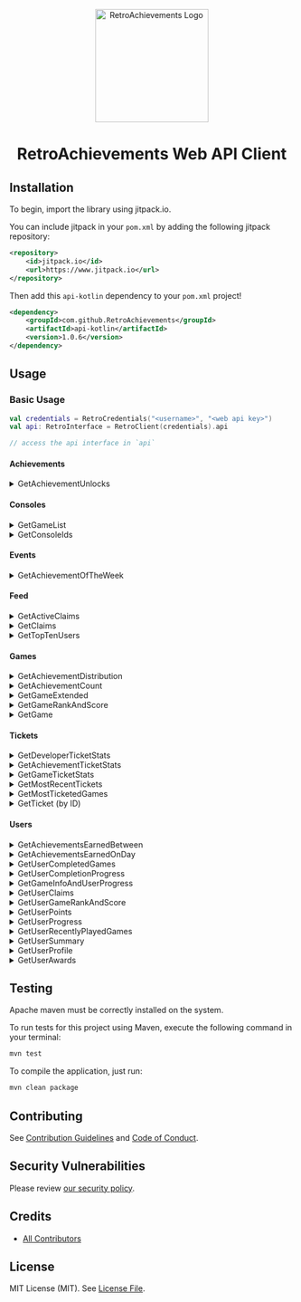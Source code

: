 
<p align="center" dir="auto">
    <a href="https://retroachievements.org" rel="nofollow">
        <img src="https://raw.githubusercontent.com/RetroAchievements/RAWeb/master/public/assets/images/ra-icon.webp" width="200" alt="RetroAchievements Logo" style="max-width: 100%;"/>
    </a>
</p>
        
<h1 align="center">RetroAchievements Web API Client</h1>

## Installation

To begin, import the library using jitpack.io.

You can include jitpack in your `pom.xml` by adding the following jitpack repository:

```xml
<repository>
    <id>jitpack.io</id>
    <url>https://www.jitpack.io</url>
</repository>
```

Then add this `api-kotlin` dependency to your `pom.xml` project!

```xml
<dependency>    
    <groupId>com.github.RetroAchievements</groupId>    
    <artifactId>api-kotlin</artifactId>    
    <version>1.0.6</version>
</dependency>
```

## Usage

### Basic Usage

```kotlin
val credentials = RetroCredentials("<username>", "<web api key>")
val api: RetroInterface = RetroClient(credentials).api

// access the api interface in `api`
```

#### Achievements

<details>
<summary>GetAchievementUnlocks</summary>
<br>

> A call to this function will retrieve a list of users who have earned an achievement, targeted by the achievement's ID.

**Available Parameters**

| Name          | Type | Description                                          | Example |
|:--------------|:-----|:-----------------------------------------------------|:--------|
| achievementId | Int  | The achievement ID you'd like to query for           | 12345   |
| count         | Int  | number of records to return (default: 50, max: 500). | 10      |
| offset        | Int  | number of entries to skip.                           | 0       |

**Example**
```kotlin
val credentials = RetroCredentials("<username>", "<web api key>")
val api: RetroInterface = RetroClient(credentials).api

val response: NetworkResponse<GetAchievementUnlocks.Response, ErrorResponse> = api.getAchievementUnlocks(
    achievementId = 13876
)

if (response is NetworkResponse.Success) {
    // handle the data
    val achievements: GetAchievementUnlocks.Response = response.body

} else if (response is NetworkResponse.Error) {
    // if the server returns an error it be found here
    val errorResponse: ErrorResponse? = response.body

    // if the api (locally) had an internal error, it'll be found here
    val internalError: Throwable? = response.error
}
```

</details>

#### Consoles

<details>
<summary>GetGameList</summary>
<br>

> A call to this endpoint will retrieve the complete list of games for a specified console on the site, targeted by the console ID. If you do not know the console ID you're looking for, try using the all systems endpoint.

> <span style='color: red;'>Warning</span>, it's recommended to cache these results, as it is subject to rate-limiting & security measures.

**Available Parameters**

| Name      | Type | Description                                          | Example |
|:----------|:-----|:-----------------------------------------------------|:--------|
| consoleId | Int  | The console ID you'd like to query for               | 1       |

**Example**
```kotlin
val credentials = RetroCredentials("<username>", "<web api key>")
val api: RetroInterface = RetroClient(credentials).api

val response: NetworkResponse<GetGameList.Response, ErrorResponse> = api.getGameList(
    consoleId = 1
)

if (response is NetworkResponse.Success) {
    // handle the data
    val gameList: GetGameList.Response = response.body

} else if (response is NetworkResponse.Error) {
    // if the server returns an error it be found here
    val errorResponse: ErrorResponse? = response.body

    // if the api (locally) had an internal error, it'll be found here
    val internalError: Throwable? = response.error
}
```

</details>

<details>
<summary>GetConsoleIds</summary>
<br>

> A call to this endpoint will retrieve the complete list of all system ID and name pairs on the site.

**Available Parameters**

| Name              | Type | Description                | Example | Default |
|:------------------|:-----|:---------------------------|:--------|:--------|
| activeSystemsOnly | Int  | Obtain active systems only | 1       | 0       |
| gameSystemsOnly   | Int  | Obtain game systems only   | 1       | 0       |

**Example**
```kotlin
val credentials = RetroCredentials("<username>", "<web api key>")
val api: RetroInterface = RetroClient(credentials).api

val response: NetworkResponse<GetConsoleID.Response, ErrorResponse> = api.getConsoleIds()

if (response is NetworkResponse.Success) {
    // handle the data
    val consoleIds: GetConsoleID.Response = response.body

} else if (response is NetworkResponse.Error) {
    // if the server returns an error it be found here
    val errorResponse: ErrorResponse? = response.body

    // if the api (locally) had an internal error, it'll be found here
    val internalError: Throwable? = response.error
}
```

</details>

#### Events

<details>
<summary>GetAchievementOfTheWeek</summary>
<br>

> A call to this endpoint will retrieve comprehensive metadata about the current Achievement of the Week.

**Example**
```kotlin
val credentials = RetroCredentials("<username>", "<web api key>")
val api: RetroInterface = RetroClient(credentials).api

val response: NetworkResponse<GetAchievementOfTheWeek.Response, ErrorResponse> = api.getAchievementOfTheWeek()

if (response is NetworkResponse.Success) {
    // handle the data
    val achievementOfTheWeek: GetAchievementOfTheWeek.Response = response.body

} else if (response is NetworkResponse.Error) {
    // if the server returns an error it be found here
    val errorResponse: ErrorResponse? = response.body

    // if the api (locally) had an internal error, it'll be found here
    val internalError: Throwable? = response.error
}
```

</details>

#### Feed

<details>
<summary>GetActiveClaims</summary>
<br>

> A call to this function returns information about all (1000 max) active set claims.

**Example**
```kotlin
val credentials = RetroCredentials("<username>", "<web api key>")
val api: RetroInterface = RetroClient(credentials).api

val response: NetworkResponse<GetClaims.Response, ErrorResponse> = api.getActiveClaims()

if (response is NetworkResponse.Success) {
    // handle the data
    val claims: GetClaims.Response = response.body

} else if (response is NetworkResponse.Error) {
    // if the server returns an error it be found here
    val errorResponse: ErrorResponse? = response.body

    // if the api (locally) had an internal error, it'll be found here
    val internalError: Throwable? = response.error
}
```

</details>

<details>
<summary>GetClaims</summary>
<br>

> A call to this function returns information about all (1000 max) set claims of a specified kind.

**Available Parameters**

| Name      | Type | Description                                                                        | Example |
|:----------|:-----|:-----------------------------------------------------------------------------------|:--------|
| claimKind | Int  | The desired claim kind: 1 (completed), 2 (dropped), or 3 (expired). Defaults to 1. | 1       |

**Example**
```kotlin
val credentials = RetroCredentials("<username>", "<web api key>")
val api: RetroInterface = RetroClient(credentials).api

val response: NetworkResponse<GetClaims.Response, ErrorResponse> = api.getClaims(
    claimKind = 2
)

if (response is NetworkResponse.Success) {
    // handle the data
    val claims: GetClaims.Response = response.body

} else if (response is NetworkResponse.Error) {
    // if the server returns an error it be found here
    val errorResponse: ErrorResponse? = response.body

    // if the api (locally) had an internal error, it'll be found here
    val internalError: Throwable? = response.error
}
```

</details>

<details>
<summary>GetTopTenUsers</summary>
<br>

> A call to this function will retrieve the current top ten users on the site.

**Example**
```kotlin
val credentials = RetroCredentials("<username>", "<web api key>")
val api: RetroInterface = RetroClient(credentials).api

val response: NetworkResponse<GetTopTenUsers.Response, ErrorResponse> = api.getTopTenUsers()

if (response is NetworkResponse.Success) {
    // handle the data
    val topUsers: GetTopTenUsers.Response = response.body

} else if (response is NetworkResponse.Error) {
    // if the server returns an error it be found here
    val errorResponse: ErrorResponse? = response.body

    // if the api (locally) had an internal error, it'll be found here
    val internalError: Throwable? = response.error
}
```

</details>

#### Games

<details>
<summary>GetAchievementDistribution</summary>
<br>

> A call to this endpoint will retrieve a dictionary of the number of players who have earned a specific number of achievements for a given game ID. This endpoint can be used to determine the total mastery count for a game, as well as how rare that overall mastery is.

**Available Parameters**

| Name     | Type | Description                                                            | Example |
|:---------|:-----|:-----------------------------------------------------------------------|:--------|
| gameId   | Long | The game ID you'd like to search for                                   | 14402   |
| hardcore | Int  | Fetching for hardcore achievements only (Hardcore-Only: 1, Default: 0) | 0       |

**Example**
```kotlin
val credentials = RetroCredentials("<username>", "<web api key>")
val api: RetroInterface = RetroClient(credentials).api

val response: NetworkResponse<GetAchievementDistribution.Response, ErrorResponse> = api.getAchievementDistribution(
    gameId = 14402,
    hardcore = 1
)

if (response is NetworkResponse.Success) {
    // handle the data
    val distribution: GetAchievementDistribution.Response = response.body

} else if (response is NetworkResponse.Error) {
    // if the server returns an error it be found here
    val errorResponse: ErrorResponse? = response.body

    // if the api (locally) had an internal error, it'll be found here
    val internalError: Throwable? = response.error
}
```

</details>

<details>
<summary>GetAchievementCount</summary>
<br>

> A call to this endpoint will retrieve the list of achievement IDs for a game, targeted by game ID. This can be useful if you'd like to quickly check how many achievements a particular game has. Using this, you can also detect if a game has received a revision. For example, if a game had 100 achievements last month and has 102 today, you know the game's achievement set has been revised.

**Available Parameters**

| Name   | Type | Description                          | Example |
|:-------|------|:-------------------------------------|:--------|
| gameId | Long | The game ID you'd like to search for | 14402   |

**Example**
```kotlin
val credentials = RetroCredentials("<username>", "<web api key>")
val api: RetroInterface = RetroClient(credentials).api

val response: NetworkResponse<GetAchievementCount.Response, ErrorResponse> = api.getAchievementCount(
    gameId = 14402
)

if (response is NetworkResponse.Success) {
    // handle the data
    val achievementCount: GetAchievementCount.Response = response.body

} else if (response is NetworkResponse.Error) {
    // if the server returns an error it be found here
    val errorResponse: ErrorResponse? = response.body

    // if the api (locally) had an internal error, it'll be found here
    val internalError: Throwable? = response.error
}
```

</details>

<details>
<summary>GetGameExtended</summary>
<br>

> A call to this endpoint will retrieve extended metadata about a game, targeted via its unique ID.

**Available Parameters**

| Name       | Type | Description                                                       | Example |
|:-----------|:-----|:------------------------------------------------------------------|:--------|
| gameId     | Long | The game ID you'd like to search for                              | 14402   |
| unofficial | Int  | Defaults to 3. Set to 5 to see Unofficial / demoted achievements. | 3       |

**Example**
```kotlin
val credentials = RetroCredentials("<username>", "<web api key>")
val api: RetroInterface = RetroClient(credentials).api

val response: NetworkResponse<GetGameExtended.Response, ErrorResponse> = api.getGameExtended(
    gameId = 14402
)

if (response is NetworkResponse.Success) {
    // handle the data
    val gameExtended: GetGameExtended.Response = response.body

} else if (response is NetworkResponse.Error) {
    // if the server returns an error it be found here
    val errorResponse: ErrorResponse? = response.body

    // if the api (locally) had an internal error, it'll be found here
    val internalError: Throwable? = response.error
}
```

</details>

<details>
<summary>GetGameRankAndScore</summary>
<br>

> A call to this function will retrieve metadata about either the latest masters for a game, or the highest points earners for a game. The game is targeted via its unique ID.

**Available Parameters**

| Name    | Type | Description                                                        | Example |
|:--------|:-----|:-------------------------------------------------------------------|:--------|
| gameId  | Long | The game ID you'd like to search for                               | 14402   |
| masters | Int  | 1 for latest masters. 0 for non-master high scores. Defaults to 0. | 0       |

**Example**
```kotlin
val credentials = RetroCredentials("<username>", "<web api key>")
val api: RetroInterface = RetroClient(credentials).api

val response: NetworkResponse<GetGameRankAndScore.Response, ErrorResponse> = api.getGameRankAndScore(
    gameId = 14402
)

if (response is NetworkResponse.Success) {
    // handle the data
    val rankAndScore: GetGameRankAndScore.Response = response.body

} else if (response is NetworkResponse.Error) {
    // if the server returns an error it be found here
    val errorResponse: ErrorResponse? = response.body

    // if the api (locally) had an internal error, it'll be found here
    val internalError: Throwable? = response.error
}
```

</details>

<details>
<summary>GetGame</summary>
<br>

> A call to this endpoint will retrieve basic metadata about a game, targeted via its unique ID.

**Available Parameters**

| Name   | Type | Description                          | Example |
|:-------|:-----|:-------------------------------------|:--------|
| gameId | Long | The game ID you'd like to search for | 14402   |

**Example**
```kotlin
val credentials = RetroCredentials("<username>", "<web api key>")
val api: RetroInterface = RetroClient(credentials).api

val response: NetworkResponse<GetGame.Response, ErrorResponse> = api.getGame(
    gameId = 14402
)

if (response is NetworkResponse.Success) {
    // handle the data
    val game: GetGame.Response = response.body

} else if (response is NetworkResponse.Error) {
    // if the server returns an error it be found here
    val errorResponse: ErrorResponse? = response.body

    // if the api (locally) had an internal error, it'll be found here
    val internalError: Throwable? = response.error
}
```

</details>

#### Tickets

<details>
<summary>GetDeveloperTicketStats</summary>
<br>

> A call to getTicketData() in this manner will retrieve ticket stats for a developer, targeted by that developer's site username.

**Available Parameters**

| Name     | Type   | Description                                                      | Example |
|:---------|:-------|:-----------------------------------------------------------------|:--------|
| username | String | The username of the user you'd like to retrieve ticket stats for | xelnia  |

**Example**
```kotlin
val credentials = RetroCredentials("<username>", "<web api key>")
val api: RetroInterface = RetroClient(credentials).api

val response: NetworkResponse<GetDeveloperTicketStats.Response, ErrorResponse> = api.getDeveloperTicketStats(
    username = "xelnia"
)

if (response is NetworkResponse.Success) {
    // handle the data
    val developerTicketStats: GetDeveloperTicketStats.Response = response.body

} else if (response is NetworkResponse.Error) {
    // if the server returns an error it be found here
    val errorResponse: ErrorResponse? = response.body

    // if the api (locally) had an internal error, it'll be found here
    val internalError: Throwable? = response.error
}
```

</details>

<details>
<summary>GetAchievementTicketStats</summary>
<br>

> A call to getTicketData() in this manner will retrieve ticket stats for an achievement, targeted by that achievement's unique ID.

**Available Parameters**

| Name          | Type | Description                                                | Example |
|:--------------|:-----|:-----------------------------------------------------------|:--------|
| achievementId | Long | The achievement ID you'd like to retrieve ticket stats for | 12345   |

**Example**
```kotlin
val credentials = RetroCredentials("<username>", "<web api key>")
val api: RetroInterface = RetroClient(credentials).api

val response: NetworkResponse<GetAchievementTicketStats.Response, ErrorResponse> = api.getAchievementTicketStats(
    achievementId = 12345
)

if (response is NetworkResponse.Success) {
    // handle the data
    val achievementTicketStats: GetAchievementTicketStats.Response = response.body

} else if (response is NetworkResponse.Error) {
    // if the server returns an error it be found here
    val errorResponse: ErrorResponse? = response.body

    // if the api (locally) had an internal error, it'll be found here
    val internalError: Throwable? = response.error
}
```

</details>

<details>
<summary>GetGameTicketStats</summary>
<br>

> A call to getTicketData() in this manner will retrieve the most recent ticket.

**Available Parameters**

| Name                                      | Type | Description                                                                | Example |
|:------------------------------------------|:-----|:---------------------------------------------------------------------------|:--------|
| gameId                                    | Long | The target game ID.                                                        | 14402   |
| shouldReturnTicketsList                   | Int  | Set to 1 if you want deep ticket metadata in the response's Tickets array. | 0       |
| isGettingTicketsForUnofficialAchievements | Int  | Set to 5 if you want ticket data for unofficial achievements.              | 0       |
| count                                     | Int  | Count, number of records to return (default: 10, max: 100).                | 0       |
| offset                                    | Int  |  number of entries to skip (default: 0).                                                    | 0       |

**Example**
```kotlin
val credentials = RetroCredentials("<username>", "<web api key>")
val api: RetroInterface = RetroClient(credentials).api

val response: NetworkResponse<GetGameTicketStats.Response, ErrorResponse> = api.getGameTicketStats(
    gameId = 14402
)

if (response is NetworkResponse.Success) {
    // handle the data
    val gameTicketStats: GetGameTicketStats.Response = response.body

} else if (response is NetworkResponse.Error) {
    // if the server returns an error it be found here
    val errorResponse: ErrorResponse? = response.body

    // if the api (locally) had an internal error, it'll be found here
    val internalError: Throwable? = response.error
}
```

</details>

<details>
<summary>GetMostRecentTickets</summary>
<br>

> A call to getTicketData() in this manner will retrieve the most recent tickets

**Available Parameters**

| Name   | Type | Description                                                 | Example |
|:-------|:-----|:------------------------------------------------------------|:--------|
| count  | Int  | Count, number of records to return (default: 10, max: 100). | 10      |
| offset | Int  | number of entries to skip (default: 0).                     | 0       |

**Example**
```kotlin
val credentials = RetroCredentials("<username>", "<web api key>")
val api: RetroInterface = RetroClient(credentials).api

// you may pass an offset or count to its parameters
val response: NetworkResponse<GetMostRecentTickets.Response, ErrorResponse> = api.getMostRecentTickets()

if (response is NetworkResponse.Success) {
    // handle the data
    val tickets: GetMostRecentTickets.Response = response.body

} else if (response is NetworkResponse.Error) {
    // if the server returns an error it be found here
    val errorResponse: ErrorResponse? = response.body

    // if the api (locally) had an internal error, it'll be found here
    val internalError: Throwable? = response.error
}
```

</details>

<details>
<summary>GetMostTicketedGames</summary>
<br>

> A call to getTicketData() in this manner will retrieve the games on the site with the highest count of opened achievement tickets.

**Available Parameters**

| Name   | Type | Description                                                   | Example |
|:-------|:-----|:--------------------------------------------------------------|:--------|
| count  | Int  | number of records to return (default: 10, max: 100).          | 10      |
| offset | Int  | number of entries to skip (default: 0).                       | 0       |
| type   | Int  | Set to 5 if you want ticket data for unofficial achievements. | 0       |

**Example**
```kotlin
val credentials = RetroCredentials("<username>", "<web api key>")
val api: RetroInterface = RetroClient(credentials).api

val response: NetworkResponse<GetMostTicketedGames.Response, ErrorResponse> = api.getMostTicketedGames()

if (response is NetworkResponse.Success) {
    // handle the data
    val mostTicketedGames: GetMostTicketedGames.Response = response.body

} else if (response is NetworkResponse.Error) {
    // if the server returns an error it be found here
    val errorResponse: ErrorResponse? = response.body

    // if the api (locally) had an internal error, it'll be found here
    val internalError: Throwable? = response.error
}
```

</details>

<details>
<summary>GetTicket (by ID)</summary>
<br>

> A call to getTicketData() in this manner will retrieve ticket metadata information about a single achievement ticket, targeted by its ticket ID.

**Available Parameters**

| Name     | Type | Description                                                   | Example |
|:---------|:-----|:--------------------------------------------------------------|:--------|
| ticketId | Int  | The ticket ID you'd like to query for                         | 12345   |

**Example**
```kotlin
val credentials = RetroCredentials("<username>", "<web api key>")
val api: RetroInterface = RetroClient(credentials).api

val response: NetworkResponse<GetTicketData.Response, ErrorResponse> = api.getTicket(
    ticketId = 12345
)

if (response is NetworkResponse.Success) {
    // handle the data
    val ticket: GetTicketData.Response = response.body

} else if (response is NetworkResponse.Error) {
    // if the server returns an error it be found here
    val errorResponse: ErrorResponse? = response.body

    // if the api (locally) had an internal error, it'll be found here
    val internalError: Throwable? = response.error
}
```

</details>

#### Users

<details>
<summary>GetAchievementsEarnedBetween</summary>
<br>

> A call to this endpoint will retrieve a list of achievements unlocked by a given user between two given dates.

**Available Parameters**

| Name     | Type   | Description                                                   | Example    |
|:---------|:-------|:--------------------------------------------------------------|:-----------|
| fromDate | Date   | The starting date you'd like to query with                    | 2022-01-01 |
| toDate   | Date   | The ending date you'd like to query with                      | 2022-01-08 |
| username | String | The username of the user you'd like to query achievements for | Jamiras    |

**Example**
```kotlin
// create dates
val dateFormat = SimpleDateFormat("yyyy-MM-dd")
val fromDate: Date = dateFormat.parse("2022-01-01")
val toDate: Date = dateFormat.parse("2022-01-08")

val response: NetworkResponse<GetUserRecentAchievements.Response, ErrorResponse> = api.getAchievementsEarnedBetween(
    username = "Jamiras",
    fromDate = fromDate,
    toDate = toDate
)

if (response is NetworkResponse.Success) {
    // handle the data
    val achievements: GetUserRecentAchievements.Response = response.body

} else if (response is NetworkResponse.Error) {
    // if the server returns an error it be found here
    val errorResponse: ErrorResponse? = response.body

    // if the api (locally) had an internal error, it'll be found here
    val internalError: Throwable? = response.error
}
```

</details>

<details>
<summary>GetAchievementsEarnedOnDay</summary>
<br>

> A call to this endpoint will retrieve a list of achievements unlocked by a given user on a specified date.

**Available Parameters**

| Name     | Type   | Description                                                   | Example    |
|:---------|:-------|:--------------------------------------------------------------|:-----------|
| date     | Date   | The date of the day you'd like to query achievements at       | 2022-10-14 |
| username | String | The username of the user you'd like to query achievements for | Jamiras    |

**Example**
```kotlin
// create dates
val dateFormat = SimpleDateFormat("yyyy-MM-dd")
val date: Date = dateFormat.parse("2022-10-14")

val response: NetworkResponse<GetUserRecentAchievements.Response, ErrorResponse> = api.getAchievementsEarnedOnDay(
    username = "Jamiras",
    date = date
)

if (response is NetworkResponse.Success) {
    // handle the data
    val achievements: GetUserRecentAchievements.Response = response.body

} else if (response is NetworkResponse.Error) {
    // if the server returns an error it be found here
    val errorResponse: ErrorResponse? = response.body

    // if the api (locally) had an internal error, it'll be found here
    val internalError: Throwable? = response.error
}
```

</details>

<details>
<summary>GetUserCompletedGames</summary>
<br>

> A call to this endpoint will retrieve completion metadata about the games a given user has played. It returns two entries per each game: one for the softcore completion and one for the hardcore completion. These are designated by the hardcoreMode property on each completion object.

**Available Parameters**

| Name     | Type   | Description                                                      | Example   |
|:---------|:-------|:-----------------------------------------------------------------|:----------|
| username | String | The username of the user you'd like to query completed games for | MaxMilyin |

**Example**
```kotlin
val credentials = RetroCredentials("<username>", "<web api key>")
val api: RetroInterface = RetroClient(credentials).api

val response: NetworkResponse<GetUserCompletedGames.Response, ErrorResponse> = api.getUserCompletedGames(
    username = "MaxMilyin",
)

if (response is NetworkResponse.Success) {
    // handle the data
    val completedGames: GetUserCompletedGames.Response = response.body

} else if (response is NetworkResponse.Error) {
    // if the server returns an error it be found here
    val errorResponse: ErrorResponse? = response.body

    // if the api (locally) had an internal error, it'll be found here
    val internalError: Throwable? = response.error
}
```

</details>

<details>
<summary>GetUserCompletionProgress</summary>
<br>

> A call to this endpoint will retrieve a giver user's completion progress, targeted by their username.

**Available Parameters**

| Name       | Type   | Description                                                        | Example   |
|:-----------|:-------|:-------------------------------------------------------------------|:----------|
| username   | String | The username of the user you'd like to query game progressions for | MaxMilyin |
| maxRecords | Int    | number of records to return (default: 100, max: 500).              | 100       |
| offset     | Int    | Offset, number of entries to skip (default: 0).                    | 0         |

**Example**
```kotlin
val credentials = RetroCredentials("<username>", "<web api key>")
val api: RetroInterface = RetroClient(credentials).api

val response: NetworkResponse<GetUserCompletionProgress.Response, ErrorResponse> = api.getUserCompletionProgress(
    username = "MaxMilyin",
)

if (response is NetworkResponse.Success) {
    // handle the data
    val completionProgress: GetUserCompletionProgress.Response = response.body

} else if (response is NetworkResponse.Error) {
    // if the server returns an error it be found here
    val errorResponse: ErrorResponse? = response.body

    // if the api (locally) had an internal error, it'll be found here
    val internalError: Throwable? = response.error
}
```

</details>

<details>
<summary>GetGameInfoAndUserProgress</summary>
<br>

> A call to this endpoint will retrieve extended metadata about a game, in addition to a user's progress about that game. This is targeted via a game's unique ID and a given username.

**Available Parameters**

| Name     | Type   | Description                                                         | Example   |
|:---------|:-------|:--------------------------------------------------------------------|:----------|
| username | String | The username of the user you'd like to query game progressions for. | MaxMilyin |
| gameId   | Long   | The target game ID.                                                 | 14402     |

**Example**
```kotlin
val credentials = RetroCredentials("<username>", "<web api key>")
val api: RetroInterface = RetroClient(credentials).api

val response: NetworkResponse<GetGameInfoAndUserProgress.Response, ErrorResponse> = api.getGameInfoAndUserProgress(
    username = "MaxMilyin",
    gameId = 14402
)

if (response is NetworkResponse.Success) {
    // handle the data
    val gameInfoAndUserProgress: GetGameInfoAndUserProgress.Response = response.body

} else if (response is NetworkResponse.Error) {
    // if the server returns an error it be found here
    val errorResponse: ErrorResponse? = response.body

    // if the api (locally) had an internal error, it'll be found here
    val internalError: Throwable? = response.error
}
```

</details>

<details>
<summary>GetUserClaims</summary>
<br>

> A call to this function will retrieve a list of achievement set claims made over the lifetime of a given user, targeted by their username.

**Available Parameters**

| Name     | Type   | Description                                              | Example   |
|:---------|:-------|:---------------------------------------------------------|:----------|
| username | String | The username of the user you'd like to query claims for. | MaxMilyin |

**Example**
```kotlin
val credentials = RetroCredentials("<username>", "<web api key>")
val api: RetroInterface = RetroClient(credentials).api

val response: NetworkResponse<GetUserClaims.Response, ErrorResponse> = api.getUserClaims(
    username = "Jamiras"
)

if (response is NetworkResponse.Success) {
    // handle the data
    val claims: GetUserClaims.Response = response.body

} else if (response is NetworkResponse.Error) {
    // if the server returns an error it be found here
    val errorResponse: ErrorResponse? = response.body

    // if the api (locally) had an internal error, it'll be found here
    val internalError: Throwable? = response.error
}
```

</details>

<details>
<summary>GetUserGameRankAndScore</summary>
<br>

> A call to this function will retrieve metadata about how a given user has performed/ranked on a given game, targeted by game ID.

**Available Parameters**

| Name     | Type   | Description                                                | Example   |
|:---------|:-------|:-----------------------------------------------------------|:----------|
| username | String | The username of the user you'd like to query metadata for. | MaxMilyin |
| gameId   | Long   | The target game ID.                                        | 14402     |

**Example**
```kotlin
val credentials = RetroCredentials("<username>", "<web api key>")
val api: RetroInterface = RetroClient(credentials).api

val response: NetworkResponse<GetUserGameRankAndScore.Response, ErrorResponse> = api.getUserGameRankAndScore(
    username = "xelnia",
    gameId = 14402
)

if (response is NetworkResponse.Success) {
    // handle the data
    val userGameRankAndScore: GetUserGameRankAndScore.Response = response.body

} else if (response is NetworkResponse.Error) {
    // if the server returns an error it be found here
    val errorResponse: ErrorResponse? = response.body

    // if the api (locally) had an internal error, it'll be found here
    val internalError: Throwable? = response.error
}
```

</details>

<details>
<summary>GetUserPoints</summary>
<br>

> A call to this function will retrieve a given user's hardcore and softcore points.

**Available Parameters**

| Name     | Type   | Description                                              | Example   |
|:---------|:-------|:---------------------------------------------------------|:----------|
| username | String | The username of the user you'd like to query points for. | MaxMilyin |

**Example**
```kotlin
val credentials = RetroCredentials("<username>", "<web api key>")
val api: RetroInterface = RetroClient(credentials).api

val response: NetworkResponse<GetUserPoints.Response, ErrorResponse> = api.getUserPoints(
    username = "xelnia"
)

if (response is NetworkResponse.Success) {
    // handle the data
    val userPoints: GetUserPoints.Response = response.body

} else if (response is NetworkResponse.Error) {
    // if the server returns an error it be found here
    val errorResponse: ErrorResponse? = response.body

    // if the api (locally) had an internal error, it'll be found here
    val internalError: Throwable? = response.error
}
```

</details>

<details>
<summary>GetUserProgress</summary>
<br>

> A call to this function will retrieve a given user's progress on a given list of games, targeted by game ID.

**Available Parameters**

| Name     | Type   | Description                                              | Example   |
|:---------|:-------|:---------------------------------------------------------|:----------|
| username | String | The username of the user you'd like to query points for. | MaxMilyin |
| gameId   | String | The target game ID. (separate list by ',' delimiter)     | 14402,1,2 |

**Example**
```kotlin
val credentials = RetroCredentials("<username>", "<web api key>")
val api: RetroInterface = RetroClient(credentials).api

val response: NetworkResponse<GetUserProgress.Response, ErrorResponse> = api.getUserProgress(
    username = "xelnia",
    gameId = "1,14402"
)

if (response is NetworkResponse.Success) {
    // handle the data
    val userProgress: GetUserProgress.Response = response.body

} else if (response is NetworkResponse.Error) {
    // if the server returns an error it be found here
    val errorResponse: ErrorResponse? = response.body

    // if the api (locally) had an internal error, it'll be found here
    val internalError: Throwable? = response.error
}
```

</details>

<details>
<summary>GetUserRecentlyPlayedGames</summary>
<br>

> A call to this function will retrieve a list of a target user's recently played games, via their username.

**Available Parameters**

| Name     | Type   | Description                                                             | Example   |
|:---------|:-------|:------------------------------------------------------------------------|:----------|
| username | String | The username of the user you'd like to query recently played gamed for. | MaxMilyin |
| count    | Int    | number of records to return (default: 10, max: 50).                     | 10        |
| offset   | Int    | number of entries to skip (default: 0).                                 | 0         |

**Example**
```kotlin
val credentials = RetroCredentials("<username>", "<web api key>")
val api: RetroInterface = RetroClient(credentials).api

val response: NetworkResponse<GetUserRecentlyPlayedGames.Response, ErrorResponse> = api.getUserRecentlyPlayedGames(
    username = "xelnia",
)

if (response is NetworkResponse.Success) {
    // handle the data
    val recentlyPlayedGames: GetUserRecentlyPlayedGames.Response = response.body

} else if (response is NetworkResponse.Error) {
    // if the server returns an error it be found here
    val errorResponse: ErrorResponse? = response.body

    // if the api (locally) had an internal error, it'll be found here
    val internalError: Throwable? = response.error
}
```

</details>

<details>
<summary>GetUserSummary</summary>
<br>

> A call to this function will retrieve summary information about a given user, targeted by username.

**Available Parameters**

| Name     | Type   | Description                                               | Example   |
|:---------|:-------|:----------------------------------------------------------|:----------|
| username | String | The username of the user you'd like to query summary for. | MaxMilyin |

**Example**
```kotlin
val credentials = RetroCredentials("<username>", "<web api key>")
val api: RetroInterface = RetroClient(credentials).api

val response: NetworkResponse<GetUserSummary.Response, ErrorResponse> = api.getUserSummary(
    username = "xelnia",
)

if (response is NetworkResponse.Success) {
    // handle the data
    val userProgress: GetUserSummary.Response = response.body

} else if (response is NetworkResponse.Error) {
    // if the server returns an error it be found here
    val errorResponse: ErrorResponse? = response.body

    // if the api (locally) had an internal error, it'll be found here
    val internalError: Throwable? = response.error
}
```

</details>

<details>
<summary>GetUserProfile</summary>
<br>

> A call to this endpoint will retrieve minimal user profile information, such as their ID, motto, most recent game ID, avatar, and points.

**Available Parameters**

| Name     | Type   | Description                                               | Example |
|:---------|:-------|:----------------------------------------------------------|:--------|
| username | String | The username of the user you'd like to get the profile of | xelnia  |

**Example**
```kotlin
val credentials = RetroCredentials("<username>", "<web api key>")
val api: RetroInterface = RetroClient(credentials).api

val response: NetworkResponse<GetUserProfile.Response, ErrorResponse> = api.getUserProfile(
    username = "xelnia",
)

if (response is NetworkResponse.Success) {
    // handle the data
    val userProfile: GetUserProfile.Response = response.body

} else if (response is NetworkResponse.Error) {
    // if the server returns an error it be found here
    val errorResponse: ErrorResponse? = response.body

    // if the api (locally) had an internal error, it'll be found here
    val internalError: Throwable? = response.error
}
```

</details>

<details>
<summary>GetUserAwards</summary>
<br>

> A call to this endpoint will retrieve metadata about the target user's site awards, via their username.

**Available Parameters**

| Name     | Type   | Description                                             | Example |
|:---------|:-------|:--------------------------------------------------------|:--------|
| username | String | The username of the user you'd like to get metadata for | xelnia  |

**Example**
```kotlin
val credentials = RetroCredentials("<username>", "<web api key>")
val api: RetroInterface = RetroClient(credentials).api

val response: NetworkResponse<GetUserAwards.Response, ErrorResponse> = api.getUserAwards(
    username = "xelnia",
)

if (response is NetworkResponse.Success) {
    // handle the data
    val awards: GetUserAwards.Response = response.body

} else if (response is NetworkResponse.Error) {
    // if the server returns an error it be found here
    val errorResponse: ErrorResponse? = response.body

    // if the api (locally) had an internal error, it'll be found here
    val internalError: Throwable? = response.error
}
```

</details>

## Testing

Apache maven must be correctly installed on the system.

To run tests for this project using Maven, execute the following command in your terminal:

```bash
mvn test
```

To compile the application, just run:

```bash
mvn clean package
```

## Contributing

See [Contribution Guidelines](CONTRIBUTING.md) and [Code of Conduct](CODE_OF_CONDUCT.md).

## Security Vulnerabilities

Please review [our security policy](../../security/policy).

## Credits

- [All Contributors](../../contributors)

## License

MIT License (MIT). See [License File](LICENSE.md).

